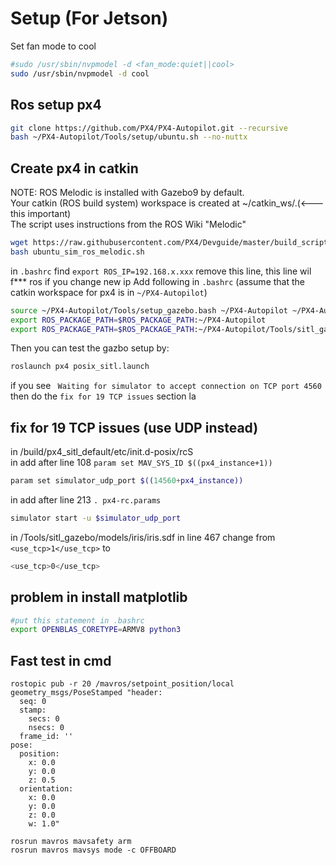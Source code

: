 # Setup (For Jetson)
Set fan mode to cool
```bash
#sudo /usr/sbin/nvpmodel -d <fan_mode:quiet||cool>
sudo /usr/sbin/nvpmodel -d cool
```

## Ros setup px4     
``` bash
git clone https://github.com/PX4/PX4-Autopilot.git --recursive
bash ~/PX4-Autopilot/Tools/setup/ubuntu.sh --no-nuttx
```

## Create px4 in catkin
NOTE: ROS Melodic is installed with Gazebo9 by default.   
Your catkin (ROS build system) workspace is created at ~/catkin_ws/.(<---this important)    
The script uses instructions from the ROS Wiki "Melodic" 
```bash 
wget https://raw.githubusercontent.com/PX4/Devguide/master/build_scripts/ubuntu_sim_ros_melodic.sh
bash ubuntu_sim_ros_melodic.sh
```
in `.bashrc` find `export ROS_IP=192.168.x.xxx` remove this line, this line wil f*** ros if you change new ip
Add following in `.bashrc` (assume that the catkin workspace for px4 is in `~/PX4-Autopilot`)
```bash 
source ~/PX4-Autopilot/Tools/setup_gazebo.bash ~/PX4-Autopilot ~/PX4-Autopilot/build/px4_sitl_default
export ROS_PACKAGE_PATH=$ROS_PACKAGE_PATH:~/PX4-Autopilot
export ROS_PACKAGE_PATH=$ROS_PACKAGE_PATH:~/PX4-Autopilot/Tools/sitl_gazebo
```
Then you can test the gazbo setup by:    
```bash
roslaunch px4 posix_sitl.launch
```
if you see ` Waiting for simulator to accept connection on TCP port 4560` then do the `fix for 19 TCP issues` section la    

## fix for 19 TCP issues (use UDP instead)
in /build/px4_sitl_default/etc/init.d-posix/rcS   
in add after line 108 `param set MAV_SYS_ID $((px4_instance+1))`   
```bash 
param set simulator_udp_port $((14560+px4_instance))
```
in add after line 213 `. px4-rc.params`   
```bash
simulator start -u $simulator_udp_port
```
in /Tools/sitl_gazebo/models/iris/iris.sdf in line 467 change from `<use_tcp>1</use_tcp>` to    
```bash
<use_tcp>0</use_tcp>
```

## problem in install matplotlib
```bash
#put this statement in .bashrc
export OPENBLAS_CORETYPE=ARMV8 python3


```

## Fast test in cmd
```
rostopic pub -r 20 /mavros/setpoint_position/local geometry_msgs/PoseStamped "header:
  seq: 0
  stamp:
    secs: 0
    nsecs: 0
  frame_id: ''
pose:
  position:
    x: 0.0
    y: 0.0
    z: 0.5
  orientation:
    x: 0.0
    y: 0.0
    z: 0.0
    w: 1.0" 

rosrun mavros mavsafety arm
rosrun mavros mavsys mode -c OFFBOARD

```
